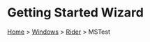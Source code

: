 # Getting Started Wizard

[Home](/docs/wiz/readme.md) > [Windows](pickide_Windows.md) > [Rider](picktest_Windows_Rider.md) > MSTest
